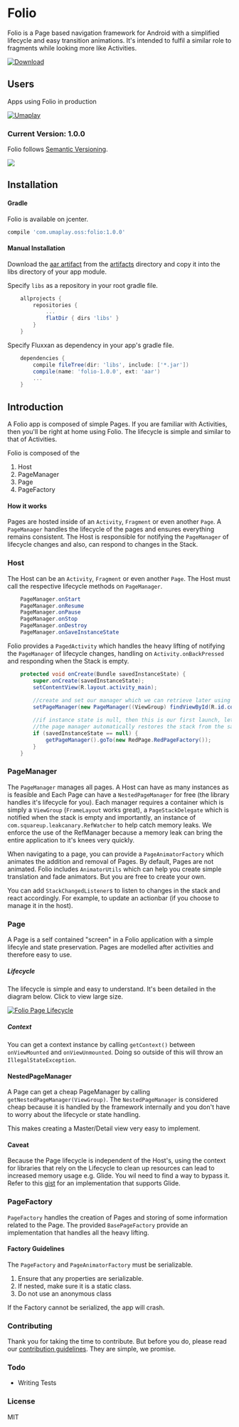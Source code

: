# Folio

Folio is a Page based navigation framework for Android with a simplified lifecycle and easy transition animations.
It's intended to fulfil a similar role to fragments while looking more like Activities.

[![Download](https://api.bintray.com/packages/frostymarvelous/maven/folio/images/download.svg) ](https://bintray.com/frostymarvelous/maven/folio/_latestVersion)

## Users

Apps using Folio in production 

[![Umaplay](assets/uma_logo.png)](https://play.google.com/store/apps/details?id=com.umaplay.android)


### Current Version: 1.0.0

Folio follows [Semantic Versioning](http://semver.org/).

[![](https://www.bintray.com/docs/images/bintray_badge_color.png)](https://bintray.com/frostymarvelous/maven/folio/view?source=watch)

## Installation

#### Gradle
Folio is available on jcenter.

```gradle
compile 'com.umaplay.oss:folio:1.0.0'
```

#### Manual Installation
Download the [aar artifact](artifacts/folio-1.0.0.aar) from the [artifacts](artifacts/) directory
and copy it into the libs directory of your app module.

Specify `libs` as a repository in your root gradle file.
```groovy
    allprojects {
        repositories {
            ...
            flatDir { dirs 'libs' }
        }
    }
``` 
   
Specify Fluxxan as dependency in your app's gradle file.
```groovy
    dependencies {
        compile fileTree(dir: 'libs', include: ['*.jar'])
        compile(name: 'folio-1.0.0', ext: 'aar')
        ...
    }
```

## Introduction
A Folio app is composed of simple Pages. If you are familiar with Activities, then you'll be right at home using Folio.
The lifecycle is simple and similar to that of Activities.

Folio is composed of the

1. Host
2. PageManager
3. Page
4. PageFactory

#### How it works

Pages are hosted inside of an `Activity`, `Fragment` or even another `Page`.
A `PageManager` handles the lifecycle of the pages and ensures everything remains consistent.
The Host is responsible for notifying the `PageManager` of lifecycle changes and also, can respond to changes in the Stack.

### Host

The Host can be an `Activity`, `Fragment` or even another `Page`. The Host must call the respective lifecycle methods on `PageManager`.

```java
    PageManager.onStart
    PageManager.onResume
    PageManager.onPause
    PageManager.onStop
    PageManager.onDestroy
    PageManager.onSaveInstanceState
```     

Folio provides a `PagedActivity` which handles the heavy lifting of notifying the `PageManager` of lifecycle changes, handling on `Activity.onBackPressed` and responding when the Stack is empty.

```java
    protected void onCreate(Bundle savedInstanceState) {
        super.onCreate(savedInstanceState);
        setContentView(R.layout.activity_main);
        
        //create and set our manager which we can retrieve later using getPageManager()
        setPageManager(new PageManager((ViewGroup) findViewById(R.id.container), this, App.getRefWatcher(), savedInstanceState));

        //if instance state is null, then this is our first launch, let's navigate to the main page
        //the page manager automatically restores the stack from the savedInstanceState
        if (savedInstanceState == null) {
            getPageManager().goTo(new RedPage.RedPageFactory());
        }
    }
```

### PageManager

The `PageManager` manages all pages. A Host can have as many instances as is feasible and Each Page can have a `NestedPageManager` for free (the library handles it's lifecycle for you).
Each manager requires a container which is simply a `ViewGroup` (`FrameLayout` works great), a `PageStackDelegate` which is notified when the stack is empty and importantly, an instance of `com.squareup.leakcanary.RefWatcher` to help catch memory leaks.
We enforce the use of the RefManager because a memory leak can bring the entire application to it's knees very quickly.

When navigating to a page, you can provide a `PageAnimatorFactory` which animates the addition and removal of Pages. By default, Pages are not animated.
Folio includes `AnimatorUtils` which can help you create simple translation and fade animators. But you are free to create your own.

You can add `StackChangedListener`s to listen to changes in the stack and react accordingly. For example, to update an actionbar (if you choose to manage it in the host).

### Page

A Page is a self contained "screen" in a Folio application with a simple lifecyle and state preservation. Pages are modelled after activities and therefore easy to use.

##### Lifecycle

The lifecycle is simple and easy to understand. It's been detailed in the diagram below. Click to view large size.

[![Folio Page Lifecycle](assets/lifecycle_small.png)](assets/lifecycle.png)

##### Context

You can get a context instance by calling `getContext()` between `onViewMounted` and `onViewUnmounted`. Doing so outside of this will throw an `IllegalStateException`.

#### NestedPageManager

A Page can get a cheap PageManager by calling `getNestedPageManager(ViewGroup)`. 
The `NestedPageManager` is considered cheap because it is handled by the framework internally and you don't have to worry about the lifecycle or state handling.

This makes creating a Master/Detail view very easy to implement.


#### Caveat

Because the Page lifecycle is independent of the Host's, using the context for libraries that rely on the Lifecycle to clean up resources can lead to increased memory usage e.g. Glide.
You wil need to find a way to bypass it. Refer to this [gist](https://gist.github.com/frostymarvelous/c5c1dbaa11ce3b0c8329d529ed01ae95) for an implementation that supports Glide.


### PageFactory

`PageFactory` handles the creation of Pages and storing of some information related to the Page. The provided `BasePageFactory` provide an implementation that handles all the heavy lifting.

#### Factory Guidelines 

The `PageFactory` and `PageAnimatorFactory` must be serializable.
 
1. Ensure that any properties are serializable.
2. If nested, make sure it is a static class.
3. Do not use an anonymous class

If the Factory cannot be serialized, the app will crash.


### Contributing

Thank you for taking the time to contribute.
But before you do, please read our [contribution guidelines](CONTRIBUTING.md). They are simple, we promise.


### Todo
  - Writing Tests

	
### License
MIT

